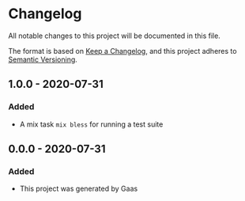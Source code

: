 # Changelog

All notable changes to this project will be documented in this file.

The format is based on [Keep a
Changelog](https://keepachangelog.com/en/1.0.0/), and this project adheres to
[Semantic Versioning](https://semver.org/spec/v2.0.0.html).

## 1.0.0 - 2020-07-31

### Added

- A mix task `mix bless` for running a test suite

## 0.0.0 - 2020-07-31

### Added

- This project was generated by Gaas

<!-- # Generated by Elixir.Gaas.Generators.Simple.Library.Changelog -->

